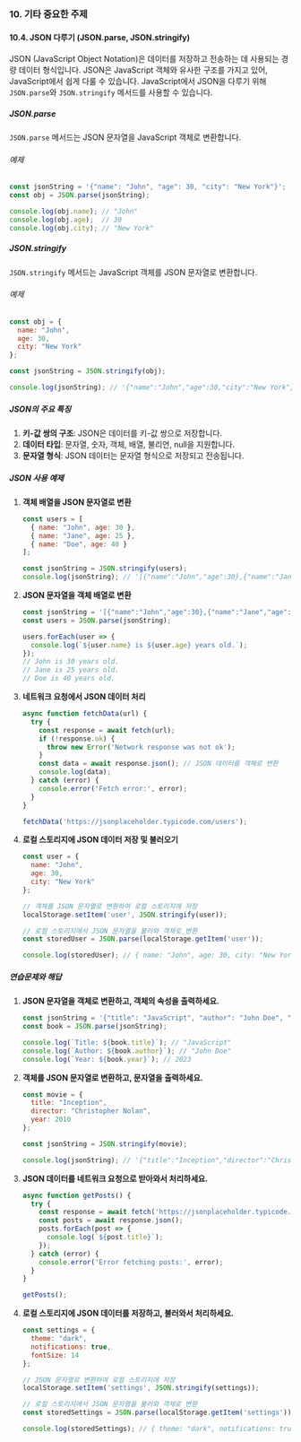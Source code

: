 ### 10. 기타 중요한 주제

#### 10.4. JSON 다루기 (JSON.parse, JSON.stringify)

JSON (JavaScript Object Notation)은 데이터를 저장하고 전송하는 데 사용되는 경량 데이터 형식입니다. JSON은 JavaScript 객체와 유사한 구조를 가지고 있어, JavaScript에서 쉽게 다룰 수 있습니다. JavaScript에서 JSON을 다루기 위해 `JSON.parse`와 `JSON.stringify` 메서드를 사용할 수 있습니다.

##### JSON.parse

`JSON.parse` 메서드는 JSON 문자열을 JavaScript 객체로 변환합니다.

###### 예제

```javascript
const jsonString = '{"name": "John", "age": 30, "city": "New York"}';
const obj = JSON.parse(jsonString);

console.log(obj.name); // "John"
console.log(obj.age);  // 30
console.log(obj.city); // "New York"
```

##### JSON.stringify

`JSON.stringify` 메서드는 JavaScript 객체를 JSON 문자열로 변환합니다.

###### 예제

```javascript
const obj = {
  name: "John",
  age: 30,
  city: "New York"
};

const jsonString = JSON.stringify(obj);

console.log(jsonString); // '{"name":"John","age":30,"city":"New York"}'
```

##### JSON의 주요 특징

1. **키-값 쌍의 구조**: JSON은 데이터를 키-값 쌍으로 저장합니다.
2. **데이터 타입**: 문자열, 숫자, 객체, 배열, 불리언, null을 지원합니다.
3. **문자열 형식**: JSON 데이터는 문자열 형식으로 저장되고 전송됩니다.

##### JSON 사용 예제

1. **객체 배열을 JSON 문자열로 변환**

   ```javascript
   const users = [
     { name: "John", age: 30 },
     { name: "Jane", age: 25 },
     { name: "Doe", age: 40 }
   ];

   const jsonString = JSON.stringify(users);
   console.log(jsonString); // '[{"name":"John","age":30},{"name":"Jane","age":25},{"name":"Doe","age":40}]'
   ```

2. **JSON 문자열을 객체 배열로 변환**

   ```javascript
   const jsonString = '[{"name":"John","age":30},{"name":"Jane","age":25},{"name":"Doe","age":40}]';
   const users = JSON.parse(jsonString);

   users.forEach(user => {
     console.log(`${user.name} is ${user.age} years old.`);
   });
   // John is 30 years old.
   // Jane is 25 years old.
   // Doe is 40 years old.
   ```

3. **네트워크 요청에서 JSON 데이터 처리**

   ```javascript
   async function fetchData(url) {
     try {
       const response = await fetch(url);
       if (!response.ok) {
         throw new Error('Network response was not ok');
       }
       const data = await response.json(); // JSON 데이터를 객체로 변환
       console.log(data);
     } catch (error) {
       console.error('Fetch error:', error);
     }
   }

   fetchData('https://jsonplaceholder.typicode.com/users');
   ```

4. **로컬 스토리지에 JSON 데이터 저장 및 불러오기**

   ```javascript
   const user = {
     name: "John",
     age: 30,
     city: "New York"
   };

   // 객체를 JSON 문자열로 변환하여 로컬 스토리지에 저장
   localStorage.setItem('user', JSON.stringify(user));

   // 로컬 스토리지에서 JSON 문자열을 불러와 객체로 변환
   const storedUser = JSON.parse(localStorage.getItem('user'));

   console.log(storedUser); // { name: "John", age: 30, city: "New York" }
   ```

##### 연습문제와 해답

1. **JSON 문자열을 객체로 변환하고, 객체의 속성을 출력하세요.**

   ```javascript
   const jsonString = '{"title": "JavaScript", "author": "John Doe", "year": 2023}';
   const book = JSON.parse(jsonString);

   console.log(`Title: ${book.title}`); // "JavaScript"
   console.log(`Author: ${book.author}`); // "John Doe"
   console.log(`Year: ${book.year}`); // 2023
   ```

2. **객체를 JSON 문자열로 변환하고, 문자열을 출력하세요.**

   ```javascript
   const movie = {
     title: "Inception",
     director: "Christopher Nolan",
     year: 2010
   };

   const jsonString = JSON.stringify(movie);

   console.log(jsonString); // '{"title":"Inception","director":"Christopher Nolan","year":2010}'
   ```

3. **JSON 데이터를 네트워크 요청으로 받아와서 처리하세요.**

   ```javascript
   async function getPosts() {
     try {
       const response = await fetch('https://jsonplaceholder.typicode.com/posts');
       const posts = await response.json();
       posts.forEach(post => {
         console.log(`${post.title}`);
       });
     } catch (error) {
       console.error('Error fetching posts:', error);
     }
   }

   getPosts();
   ```

4. **로컬 스토리지에 JSON 데이터를 저장하고, 불러와서 처리하세요.**

   ```javascript
   const settings = {
     theme: "dark",
     notifications: true,
     fontSize: 14
   };

   // JSON 문자열로 변환하여 로컬 스토리지에 저장
   localStorage.setItem('settings', JSON.stringify(settings));

   // 로컬 스토리지에서 JSON 문자열을 불러와 객체로 변환
   const storedSettings = JSON.parse(localStorage.getItem('settings'));

   console.log(storedSettings); // { theme: "dark", notifications: true, fontSize: 14 }
   ```
